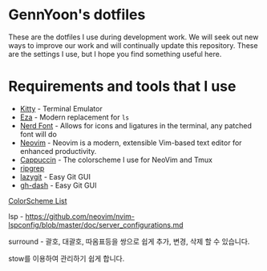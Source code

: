 # GennYoon's dotfiles

These are the dotfiles I use during development work. We will seek out new ways to improve our work and will continually update this repository. These are the settings I use, but I hope you find something useful here.

# Requirements and tools that I use

- <a href="https://sw.kovidgoyal.net/kitty/" target="_blank">Kitty</a> - Terminal Emulator
- <a href="https://github.com/eza-community/eza" target="_blank">Eza</a></a> - Modern replacement for `ls`
- <a href="https://www.nerdfonts.com/" target="_blank">Nerd Font</a> - Allows for icons and ligatures in the terminal, any patched font will do
- <a href="https://formulae.brew.sh/formula/neovim" target="_blank">Neovim</a> - Neovim is a modern, extensible Vim-based text editor for enhanced productivity.
- <a href="https://github.com/catppuccin/nvim" target="_blank">Cappuccin</a> - The colorscheme I use for NeoVim and Tmux
- <a href="https://github.com/BurntSushi/ripgrep" target="_blank">ripgrep</a>
- <a href="https://github.com/jesseduffield/lazygit" target="_blank">lazygit</a> - Easy Git GUI
- <a href="https://github.com/dlvhdr/gh-dash" target="_blank">gh-dash</a> - Easy Git GUI

[ColorScheme List](https://vimcolorschemes.com/i/trending)

lsp - https://github.com/neovim/nvim-lspconfig/blob/master/doc/server_configurations.md

surround - 괄호, 대괄호, 따옴표등을 쌍으로 쉽게 추가, 변경, 삭제 할 수 있습니다.

stow를 이용하여 관리하기 쉽게 합니다.
